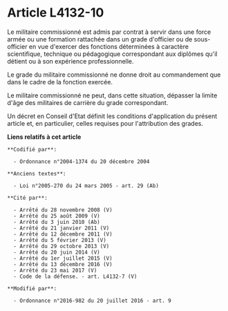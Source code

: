 # Article L4132-10

Le militaire commissionné est admis par contrat à servir dans une force armée ou une formation rattachée dans un grade
d'officier ou de sous-officier en vue d'exercer des fonctions déterminées à caractère scientifique, technique ou pédagogique
correspondant aux diplômes qu'il détient ou à son expérience professionnelle.

Le grade du militaire commissionné ne donne droit au commandement que dans le cadre de la fonction exercée.

Le militaire commissionné ne peut, dans cette situation, dépasser la limite d'âge des militaires de carrière du grade
correspondant.

Un décret en Conseil d'Etat définit les conditions d'application du présent article et, en particulier, celles requises pour
l'attribution des grades.

**Liens relatifs à cet article**

	**Codifié par**:

	  - Ordonnance n°2004-1374 du 20 décembre 2004

	**Anciens textes**:

	  - Loi n°2005-270 du 24 mars 2005 - art. 29 (Ab)

	**Cité par**:

	  - Arrêté du 28 novembre 2008 (V)
	  - Arrêté du 25 août 2009 (V)
	  - Arrêté du 3 juin 2010 (Ab)
	  - Arrêté du 21 janvier 2011 (V)
	  - Arrêté du 12 décembre 2011 (V)
	  - Arrêté du 5 février 2013 (V)
	  - Arrêté du 29 octobre 2013 (V)
	  - Arrêté du 20 juin 2014 (V)
	  - Arrêté du 1er juillet 2015 (V)
	  - Arrêté du 13 décembre 2016 (V)
	  - Arrêté du 23 mai 2017 (V)
	  - Code de la défense. - art. L4132-7 (V)

	**Modifié par**:

	  - Ordonnance n°2016-982 du 20 juillet 2016 - art. 9
